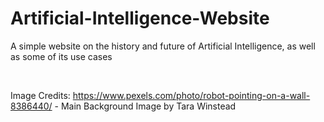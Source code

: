# Artificial-Intelligence-Website
A simple website on the history and future of Artificial Intelligence, as well as some of its use cases

<br>

Image Credits:
https://www.pexels.com/photo/robot-pointing-on-a-wall-8386440/ - Main Background Image by Tara Winstead
